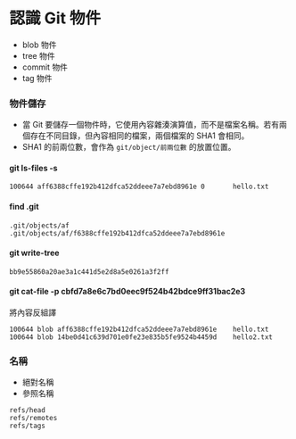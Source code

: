 # 認識 Git 物件

* blob 物件
* tree 物件
* commit 物件
* tag 物件

### 物件儲存

* 當 Git 要儲存一個物件時，它使用內容雜湊演算值，而不是檔案名稱。若有兩個存在不同目錄，但內容相同的檔案，兩個檔案的 SHA1 會相同。
* SHA1 的前兩位數，會作為 `git/object/前兩位數` 的放置位置。

#### git ls-files -s

```
100644 aff6388cffe192b412dfca52ddeee7a7ebd8961e 0       hello.txt
```
#### find .git


```
.git/objects/af
.git/objects/af/f6388cffe192b412dfca52ddeee7a7ebd8961e
```

#### git write-tree

```
bb9e55860a20ae3a1c441d5e2d8a5e0261a3f2ff
```

#### git cat-file -p cbfd7a8e6c7bd0eec9f524b42bdce9ff31bac2e3

將內容反組譯

```
100644 blob aff6388cffe192b412dfca52ddeee7a7ebd8961e    hello.txt
100644 blob 14be0d41c639d701e0fe23e835b5fe9524b4459d    hello2.txt
```

### 名稱

* 絕對名稱
* 參照名稱

```
refs/head
refs/remotes
refs/tags
```